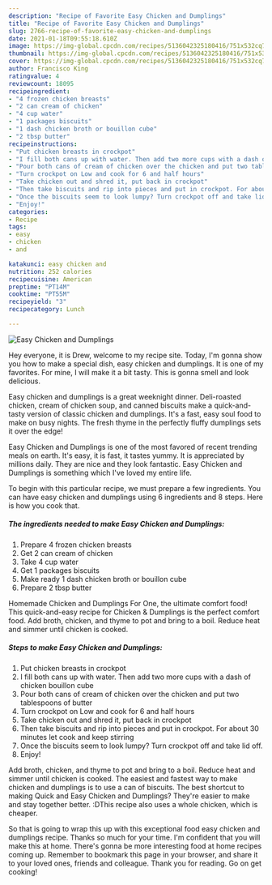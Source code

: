 ```yaml
---
description: "Recipe of Favorite Easy Chicken and Dumplings"
title: "Recipe of Favorite Easy Chicken and Dumplings"
slug: 2766-recipe-of-favorite-easy-chicken-and-dumplings
date: 2021-01-18T09:55:18.610Z
image: https://img-global.cpcdn.com/recipes/5136042325180416/751x532cq70/easy-chicken-and-dumplings-recipe-main-photo.jpg
thumbnail: https://img-global.cpcdn.com/recipes/5136042325180416/751x532cq70/easy-chicken-and-dumplings-recipe-main-photo.jpg
cover: https://img-global.cpcdn.com/recipes/5136042325180416/751x532cq70/easy-chicken-and-dumplings-recipe-main-photo.jpg
author: Francisco King
ratingvalue: 4
reviewcount: 18095
recipeingredient:
- "4 frozen chicken breasts"
- "2 can cream of chicken"
- "4 cup water"
- "1 packages biscuits"
- "1 dash chicken broth or bouillon cube"
- "2 tbsp butter"
recipeinstructions:
- "Put chicken breasts in crockpot"
- "I fill both cans up with water. Then add two more cups with a dash of chicken bouillon cube"
- "Pour both cans of cream of chicken over the chicken and put two tablespoons of butter"
- "Turn crockpot on Low and cook for 6 and half hours"
- "Take chicken out and shred it, put back in crockpot"
- "Then take biscuits and rip into pieces and put in crockpot. For about 30 minutes let cook and keep stirring"
- "Once the biscuits seem to look lumpy? Turn crockpot off and take lid off."
- "Enjoy!"
categories:
- Recipe
tags:
- easy
- chicken
- and

katakunci: easy chicken and 
nutrition: 252 calories
recipecuisine: American
preptime: "PT14M"
cooktime: "PT55M"
recipeyield: "3"
recipecategory: Lunch

---
```



![Easy Chicken and Dumplings](https://img-global.cpcdn.com/recipes/5136042325180416/751x532cq70/easy-chicken-and-dumplings-recipe-main-photo.jpg)

Hey everyone, it is Drew, welcome to my recipe site. Today, I'm gonna show you how to make a special dish, easy chicken and dumplings. It is one of my favorites. For mine, I will make it a bit tasty. This is gonna smell and look delicious.

Easy chicken and dumplings is a great weeknight dinner. Deli-roasted chicken, cream of chicken soup, and canned biscuits make a quick-and-tasty version of classic chicken and dumplings. It&#39;s a fast, easy soul food to make on busy nights. The fresh thyme in the perfectly fluffy dumplings sets it over the edge!

Easy Chicken and Dumplings is one of the most favored of recent trending meals on earth. It's easy, it is fast, it tastes yummy. It is appreciated by millions daily. They are nice and they look fantastic. Easy Chicken and Dumplings is something which I've loved my entire life.


To begin with this particular recipe, we must prepare a few ingredients. You can have easy chicken and dumplings using 6 ingredients and 8 steps. Here is how you cook that.

<!--inarticleads1-->

##### The ingredients needed to make Easy Chicken and Dumplings:

1. Prepare 4 frozen chicken breasts
1. Get 2 can cream of chicken
1. Take 4 cup water
1. Get 1 packages biscuits
1. Make ready 1 dash chicken broth or bouillon cube
1. Prepare 2 tbsp butter


Homemade Chicken and Dumplings For One, the ultimate comfort food! This quick-and-easy recipe for Chicken &amp; Dumplings is the perfect comfort food. Add broth, chicken, and thyme to pot and bring to a boil. Reduce heat and simmer until chicken is cooked. 

<!--inarticleads2-->

##### Steps to make Easy Chicken and Dumplings:

1. Put chicken breasts in crockpot
1. I fill both cans up with water. Then add two more cups with a dash of chicken bouillon cube
1. Pour both cans of cream of chicken over the chicken and put two tablespoons of butter
1. Turn crockpot on Low and cook for 6 and half hours
1. Take chicken out and shred it, put back in crockpot
1. Then take biscuits and rip into pieces and put in crockpot. For about 30 minutes let cook and keep stirring
1. Once the biscuits seem to look lumpy? Turn crockpot off and take lid off.
1. Enjoy!


Add broth, chicken, and thyme to pot and bring to a boil. Reduce heat and simmer until chicken is cooked. The easiest and fastest way to make chicken and dumplings is to use a can of biscuits. The best shortcut to making Quick and Easy Chicken and Dumplings? They&#39;re easier to make and stay together better. :DThis recipe also uses a whole chicken, which is cheaper. 

So that is going to wrap this up with this exceptional food easy chicken and dumplings recipe. Thanks so much for your time. I'm confident that you will make this at home. There's gonna be more interesting food at home recipes coming up. Remember to bookmark this page in your browser, and share it to your loved ones, friends and colleague. Thank you for reading. Go on get cooking!

